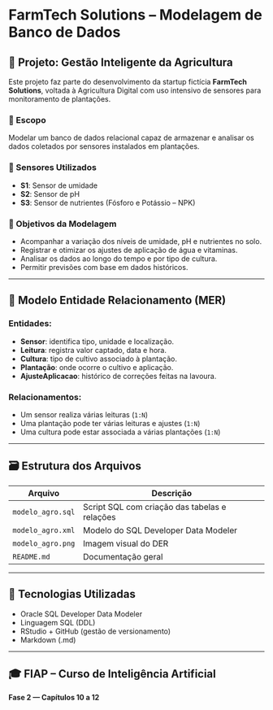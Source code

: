 # FarmTech Solutions – Modelagem de Banco de Dados

## 🌱 Projeto: Gestão Inteligente da Agricultura

Este projeto faz parte do desenvolvimento da startup fictícia **FarmTech Solutions**, voltada à Agricultura Digital com uso intensivo de sensores para monitoramento de plantações.

### 📘 Escopo

Modelar um banco de dados relacional capaz de armazenar e analisar os dados coletados por sensores instalados em plantações.

### 🌾 Sensores Utilizados

- **S1**: Sensor de umidade
- **S2**: Sensor de pH
- **S3**: Sensor de nutrientes (Fósforo e Potássio – NPK)

### 🧩 Objetivos da Modelagem

- Acompanhar a variação dos níveis de umidade, pH e nutrientes no solo.
- Registrar e otimizar os ajustes de aplicação de água e vitaminas.
- Analisar os dados ao longo do tempo e por tipo de cultura.
- Permitir previsões com base em dados históricos.

---

## 🧱 Modelo Entidade Relacionamento (MER)

### Entidades:

- **Sensor**: identifica tipo, unidade e localização.
- **Leitura**: registra valor captado, data e hora.
- **Cultura**: tipo de cultivo associado à plantação.
- **Plantação**: onde ocorre o cultivo e aplicação.
- **AjusteAplicacao**: histórico de correções feitas na lavoura.

### Relacionamentos:

- Um sensor realiza várias leituras (`1:N`)
- Uma plantação pode ter várias leituras e ajustes (`1:N`)
- Uma cultura pode estar associada a várias plantações (`1:N`)

---

## 🗃️ Estrutura dos Arquivos

| Arquivo                    | Descrição                                     |
|---------------------------|-----------------------------------------------|
| `modelo_agro.sql`         | Script SQL com criação das tabelas e relações |
| `modelo_agro.xml`         | Modelo do SQL Developer Data Modeler          |
| `modelo_agro.png`         | Imagem visual do DER                          |
| `README.md`               | Documentação geral                            |

---

## 🧠 Tecnologias Utilizadas

- Oracle SQL Developer Data Modeler
- Linguagem SQL (DDL)
- RStudio + GitHub (gestão de versionamento)
- Markdown (.md)

---

## 🎓 FIAP – Curso de Inteligência Artificial  
**Fase 2 — Capítulos 10 a 12**  
